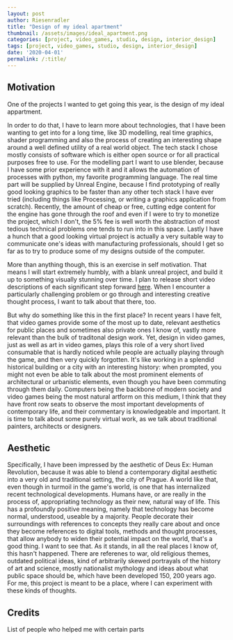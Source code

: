 ```yaml
---
layout: post
author: Riesenradler
title: "Design of my ideal apartment"
thumbnail: /assets/images/ideal_apartment.png
categories: [project, video_games, studio, design, interior_design]
tags: [project, video_games, studio, design, interior_design]
date: '2020-04-01'
permalink: /:title/
---
```


## Motivation

One of the projects I wanted to get going this year, is the design of my ideal appartment.

<!--more-->
<!-- put this at the end of what we wish to have as an excerpt -->

In order to do that, I have to learn more about technologies, that I have been wanting to get into for a long time,
like 3D modelling, real time graphics, shader programming and also the process of creating an interesting shape around
a well defined utility of a real world object.
The tech stack I chose mostly consists of software which is either open source or for all practical purposes free to use.
For the modelling part I want to use blender, because I have some prior experience with it and it allows the automation of processes
with python, my favorite programming language. The real time part will be supplied by Unreal Engine, because I find prototyping of really
good looking graphics to be faster than any other tech stack I have ever tried (including things like Processing, or writing a graphics application
from scratch). Recently, the amount of cheap or free, cutting edge content for the engine has gone through the roof and even if I were to try to
monetize the project, which I don't, the 5% fee is well worth the abstraction of most tedious technical problems one tends to run into in this
space. Lastly I have a hunch that a good looking virtual project is actually a very suitable way to communicate one's ideas with manufacturing
professionals, should I get so far as to try to produce some of my designs outside of the computer.

More than anything though, this is an exercise in self motivation. That means I will start extremely humbly, with a blank unreal project,
and build it up to something visually stunning over time. I plan to release short video descriptions of each significant step forward
[here](https://www.youtube.com/channel/UCkyf5Jj3E-74nGi9W7a3xmQ). When I encounter a particularly challenging problem or go through
and interesting creative thought process, I want to talk about that there, too.

But why do something like this in the first place? In recent years I have felt, that video games provide some of the most up to date, relevant
aesthetics for public places and sometimes also private ones I know of, vastly more relevant than the bulk of traditonal design work. Yet,
design in video games, just as well as art in video games, plays this role of a very short lived consumable that is hardly noticed while people
are actually playing through the game, and then very quickly forgotten. It's like working in a splendid historical building or a city with an interesting
history: when prompted, you might not even be able to talk about the most prominent elements of architectural or urbanistic elements, even though you
have been commuting through them daily.
Computers being the backbone of modern society and video games being the most natural artform on this medium, I think that they have front row seats
to observe the most important developments of contemporary life, and their commentary is knowledgeable and important. It is time to talk about some
purely virtual work, as we talk about traditional painters, architects or designers.

## Aesthetic

Specifically, I have been impressed by the aesthetic of Deus Ex: Human Revolution, because it was able to blend a contemporary digital aesthetic
into a very old and traditional setting, the city of Prague. A world like that, even though in turmoil in the game's world, is one that has
internalized recent technological developments. Humans have, or are really in the process of, appropriating technology as their new, natural way
of life. This has a profoundly positive meaning, namely that technology has become normal, understood, useable by a majority. People decorate their
surroundings with references to concepts they really care about and once they become references to digital tools, methods and thought processes,
that allow anybody to widen their potential impact on the world, that's a good thing. I want to see that. As it stands, in all the real places
I know of, this hasn't happened. There are referenes to war, old religious themes, outdated political ideas, kind of arbitrarily skewed portrayals
of the history of art and science, mostly nationalist mythology and ideas about what public space should be, which have been developed 150, 200 years
ago. For me, this project is meant to be a place, where I can experiment with these kinds of thoughts.


## Credits

List of people who helped me with certain parts
